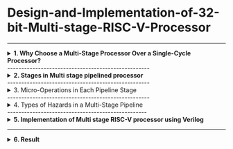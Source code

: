 # Design-and-Implementation-of-32-bit-Multi-stage-RISC-V-Processor
-------------------------------------------------

<details>
<summary><b>1. Why Choose a Multi-Stage Processor Over a Single-Cycle Processor?</b> </summary>
  
**i. Single Cycle Processor**

- Before diving into the multi-stage pipeline processor, let's first understand the singlecycle processor. Then we can see why pipelining is important.
<img width="747" height="244" alt="Image" src="https://github.com/user-attachments/assets/b6fbe355-b7ff-4f13-a39d-e4f6676bc349" />

-  A Single Cycle RISC-V Processor is a basic CPU design in which every
instruction is executed in exactly one clock cycle.
- This includes all five stages of instruction execution: instruction fetch, decode,
execute, memory access, and write-back.



- Program:

```
main:
addi x1, x0, 5
addi x2, x0, 10
add x3, x2, x1
```

- **Demo Video**

[![Watch the video](https://img.youtube.com/vi/19tvVzC2Peg3M1gEwgkp9zjb7W3Y67ugn/0.jpg)](https://drive.google.com/file/d/19tvVzC2Peg3M1gEwgkp9zjb7W3Y67ugn/view?usp=drive_)

# Processor Pipeline Execution Example

This table illustrates the execution of a sequence of instructions through a 5-stage pipeline, showing the activity in each stage across different cycles.

| Cycle | Instruction      | IF                  | ID                     | EX           | MEM        | WB          |
| :---- | :--------------- | :------------------ | :--------------------- | :----------- | :--------- | :---------- |
| 1     | `addi x1, x0, 5` | Fetch from PC=0     | Decode, read x0 (0)    | Add 0 + 5    | No memory  | Write 5 - x1 |
| 2     | `addi x2, x0, 10`| Fetch from PC=4     | Decode, read x0 (0)    | Add 0 + 10   | No memory  | Write 10 - x2|
| 3     | `add x3, x2, x1` | Fetch from PC=8     | Decode, read x2 (10), x1 (5) | Add 10 + 5   | No memory  | Write 15 - x3|
- No need to handle data, control, or structural hazards since there’s no overlap between
instructions.
- The clock cycle has to be long enough to finish the slowest instruction so faster
instructions waste time.
- Only one instruction runs at a time, so it’s slow overall.


</details>
---------------------------------------------------
<details>
<summary><b>2. Stages in Multi stage pipelined processor</b></summary>

- Stages in Multi stage pipelined processor
  ## stage pipeline:
IF → ID → EX → MEM → WB




### IF – Instruction Fetch:
- Here we fetch an instruction from memory.
- PC register already contains the address of next instruction, so simply whatever is there
in PC from that memory location we read.
### ID – Instruction Decode:
- Here we try to decode the opcode and find out the what kind of instruction it is.
- While decoding is going on it also do some fetching.
- Assuming that there will be 16bit immediate data, it will be taking that last 16bit of
instruction and it will be doing a sign extension to 32bits.
### EX-Execute:
- Here we execute the instruction or some instructions we have to compute the effective
address.
- It’s actual memory address from which data will be loaded (LW) or to which data will
be stored(SW).
### MEM – Memory Access:
- In this stage here it actually d memory access, read & write from memory.
- For branch instruction it decides whether to branch or not.
### WB – Write Back:
 The result of an instruction is written back to the register file.
- After an instruction finishes calculating, we store the result into register in the register
file. 

- Let us understand the pipeline stages in a multi-stage processor by taking an example. 
  **Program:**

```
text
main:
addi x1, x0, 5
addi x2, x0, 10
nop
nop
add x3, x2, x1 
```

- **Demo Video**

[![Watch the video]([https://img.youtube.com/vi/19tvVzC2Peg3M1gEwgkp9zjb7W3Y67ugn/0.jpg)](https://drive.google.com/file/d/19tvVzC2Peg3M1gEwgkp9zjb7W3Y67ugn/view?usp=drive_](https://drive.google.com/file/d/1kfnzHK05PBeWIAu1yKHBBrIyfgy1o7B-%20/view?usp=drive_link))



# 📊 Pipelined Execution with Stalls/NOPs

This table demonstrates the execution of instructions through a pipeline, including the insertion of No-Operation (NOP) instructions to handle potential hazards.

| Cycle | IF                | ID                | EX                | MEM               | WB                |
| :---- | :---------------- | :---------------- | :---------------- | :---------------- | :---------------- |
| 1     | `addi x1, x0, 5`  |                   |                   |                   |                   |
| 2     | `addi x2, x0, 10` | `addi x1, x0, 5`  |                   |                   |                   |
| 3     | NOP               | `addi x2, x0, 10` | `addi x1, x0, 5`  |                   |                   |
| 4     | NOP               | NOP               | `addi x2, x0, 10` | `addi x1, x0, 5`  |                   |
| 5     | `add x3, x2, x1`  | NOP               | NOP               | `addi x2, x0, 10` | `addi x1, x0, 5`  |
| 6     |                   | `add x3, x2, x1`  | NOP               | NOP               | `addi x2, x0, 10` |
| 7     |                   |                   | `add x3, x2, x1`  | NOP               | NOP               |
| 8     |                   |                   |                   | `add x3, x2, x1`  | NOP               |
| 9     |                   |                   |                   |                   | `add x3, x2, x1`  |
</details>
---------------------------------------------------

<details>
<summary><b></b> 3. Micro-Operations in Each Pipeline Stage</summary> 

<img width="1908" height="593" alt="Image" src="https://github.com/user-attachments/assets/ac1e4b32-6259-4dcd-ba41-fbefe5837ded" />


A breakdown of the different stages in the pipeline.



### **IF/ID Stage**

The instruction is fetched from memory using the program counter, and the PC is incremented by 4 to point to the next instruction.



### **ID/EX Stage**

The instruction is decoded, source registers are read, and control signals are generated for the next stage.



### **EX/MEM Stage**

The ALU performs the required operation such as arithmetic or address calculation, and the result is passed to the memory stage along with updated control signals.



### **MEM/WB Stage**

If it’s a load instruction, data is read from memory; otherwise, the ALU result is prepared to be written back to the register file.

</details>
---------------------------------------------------

<details>
<summary><b></b>4. Types of Hazards in a Multi-Stage Pipeline </summary> 


## Data Hazards:
When an instruction depends on the result of a previous instruction that hasn’t yet
completed.

Example:
```
addi x1, x0, 5 # x1 = 5
addi x2, x0, 10 # x2 = 10
add x3, x1, x2 # x3 = x1 + x2 → data hazard here 

```

**Demo Video**
[![Watch the video]([https://img.youtube.com/vi/19tvVzC2Peg3M1gEwgkp9zjb7W3Y67ugn/0.jpg)](https://drive.google.com/file/d/19tvVzC2Peg3M1gEwgkp9zjb7W3Y67ugn/view?usp=drive_](https://drive.google.com/file/d/1hl8igFd6qln0DeALkVckzusGewKk0ejF/view?usp=drive_link))

<img width="936" height="627" alt="Image" src="https://github.com/user-attachments/assets/81460f42-11a3-4960-9fec-63c37ab26967" />

- add x3, x1, x2 is trying to read x1 and x2 in its ID stage.
- But x1 and x2 haven’t reached WB yet, so their correct values aren't available yet.
- This is a Read After Write (RAW) data hazard.

## Control Hazards:
Hazards caused by branch or jump instructions that change the program counter
(PC). 
- Example:
  
 - What's is hazard in this
- Assume x1 = 5, x2 = 5 initially
```
addi x1, x0, 5 # x1 = 5
addi x2, x0, 5 # x2 = 5
beq x1, x2, target # If equal, jump to target
addi x3, x0, 10 # This should be skipped if branch is taken
addi x4, x0, 20 # This will be target
target:
addi x5, x0, 30 # This is where we land if beq taken 
```

- **Demo Video**
[![Watch the video]([https://img.youtube.com/vi/19tvVzC2Peg3M1gEwgkp9zjb7W3Y67ugn/0.jpg)](https://drive.google.com/file/d/19tvVzC2Peg3M1gEwgkp9zjb7W3Y67ugn/view?usp=drive_](https://drive.google.com/file/d/1IAJcRL9DWJ0aPErHSCn9yp1pkTqZmGHF/view?usp=drive_link))

<img width="1019" height="484" alt="Image" src="https://github.com/user-attachments/assets/4e974507-baf8-4a1f-bd46-e822242aaf4c" />
- In a 5-stage pipeline (like in Ripes), branch instructions like beq are only
resolved in the Execute (EX) stage, which is 2 cycles after the fetch.
- The branch decision (beq) is only made in the Execute (EX) stage.
- Meanwhile, the next instructions (addi x3, addi x4) are already fetched and
possibly entered decode or execute stages.
- This creates a Control Hazard — the CPU is unsure whether to continue with
x3/x4 or jump to target. 

## Structural Hazard:
A Structural Hazard occurs when hardware resources are not sufficient to support
multiple instructions executing in parallel in the pipeline. 

- Example:

```
lw x1, 0(x2) # Instruction 1 — Load word from memory into x1
addi x3, x0, 5 # Instruction 2 — Set x3 = 5 (uses ALU, no memory access)
sw x4, 0(x5) # Instruction 3 — Store word from x4 into memory at address in x5 

```

- **Demo Video**
[![Watch the video]([https://img.youtube.com/vi/19tvVzC2Peg3M1gEwgkp9zjb7W3Y67ugn/0.jpg)](https://drive.google.com/file/d/19tvVzC2Peg3M1gEwgkp9zjb7W3Y67ugn/view?usp=drive_](https://drive.google.com/file/d/1V3A_KQz1bCuY_dOkxBQSieeDTePHF8T/view?usp=drive_link))
- lw x1, 0(x2) and sw x4, 0(x5) involve memory access.
- If memory is not properly initialized or x2/x5 don't point to valid memory,
these memory-related instructions don't actually read or write correctly.
- But addi x3, x0, 5 is a pure ALU instruction (doesn't depend on memory),
so it always works and updates x3.

</details>
--------------------------------------------------

<details>
<summary><b>5. Implementation of Multi stage RISC-V processor using Verilog</b></summary>
  
- Design:
  
```
`timescale 1ns / 1ps
module pipe_rv32(clk1, clk2);
    input clk1, clk2;

    // Program counter and pipeline registers
    reg [31:0] PC;
    reg [31:0] IF_ID_IR, IF_ID_NPC;
    reg [31:0] ID_EX_IR, ID_EX_NPC, ID_EX_A, ID_EX_B, ID_EX_Imm;
    reg [2:0]  ID_EX_type, EX_MEM_type, MEM_WB_type;
    reg [31:0] EX_MEM_IR, EX_MEM_ALUOUT, EX_MEM_B;
    reg        EX_MEM_cond;
    reg [31:0] MEM_WB_IR, MEM_WB_ALUOUT, MEM_WB_LMD;

    reg [31:0] RegFile[0:31];
    reg [31:0] Mem[0:1023];

    reg HALTED;
    reg TAKEN_BRANCH;

    // Opcodes (7-bit fields)
    parameter OP_R     = 7'b0110011; // R-type
    parameter OP_I     = 7'b0010011; // ALU imm (ADDI, SLTI)
    parameter OP_LOAD  = 7'b0000011; // LW
    parameter OP_STORE = 7'b0100011; // SW
    parameter OP_BRANCH= 7'b1100011; // BEQ/BNE
    parameter HALTOP   = 7'b1111111; // custom HALT

    // Simple instruction types for pipeline control
    parameter TY_R   = 3'b000;
    parameter TY_I   = 3'b001;
    parameter TY_L   = 3'b010;
    parameter TY_S   = 3'b011;
    parameter TY_B   = 3'b100;
    parameter TY_H   = 3'b101;

    // IF stage (clk1)
    always @(posedge clk1) begin
        if (!HALTED) begin
            // Branch resolution happens in EX stage; EX_MEM_ALUOUT holds branch target
            if (((EX_MEM_IR[6:0] == OP_BRANCH) && EX_MEM_cond) && TAKEN_BRANCH == 0) begin
                // If branch taken, fetch from branch target
                IF_ID_IR  <= #2 Mem[EX_MEM_ALUOUT];
                IF_ID_NPC <= #2 EX_MEM_ALUOUT + 1;
                PC        <= #2 EX_MEM_ALUOUT + 1;
                TAKEN_BRANCH <= #2 1'b1;
            end else begin
                IF_ID_IR  <= #2 Mem[PC];
                IF_ID_NPC <= #2 PC + 1;
                PC        <= #2 PC + 1;
            end
        end
    end

    // ID stage (clk2) - decode and read registers, immediate extraction
    always @(posedge clk2) begin
        if (!HALTED) begin
            ID_EX_IR  <= #2 IF_ID_IR;
            ID_EX_NPC <= #2 IF_ID_NPC;

            // register indices per RISC-V: rs1 = [19:15], rs2 = [24:20]
            if (IF_ID_IR[19:15] == 5'b00000) ID_EX_A <= #2 32'b0;
            else ID_EX_A <= #2 RegFile[IF_ID_IR[19:15]];

            if (IF_ID_IR[24:20] == 5'b00000) ID_EX_B <= #2 32'b0;
            else ID_EX_B <= #2 RegFile[IF_ID_IR[24:20]];

            // immediate extraction by opcode format
            case (IF_ID_IR[6:0])
                OP_I, OP_LOAD: begin
                    // I-type: imm[11:0] = instr[31:20]
                    ID_EX_Imm <= #2 {{20{IF_ID_IR[31]}}, IF_ID_IR[31:20]};
                    ID_EX_type <= #2 TY_I;
                    if (IF_ID_IR[6:0] == OP_LOAD) ID_EX_type <= #2 TY_L;
                end
                OP_R: begin
                    ID_EX_Imm <= #2 32'b0;
                    ID_EX_type <= #2 TY_R;
                end
                OP_STORE: begin
                    // S-type: imm = instr[31:25] <<5 | instr[11:7]
                    ID_EX_Imm <= #2 {{20{IF_ID_IR[31]}}, IF_ID_IR[31:25], IF_ID_IR[11:7]};
                    ID_EX_type <= #2 TY_S;
                end
                OP_BRANCH: begin
                    // B-type imm: [12|10:5|4:1|11] <<1 -> imm
                    ID_EX_Imm <= #2 {{19{IF_ID_IR[31]}}, IF_ID_IR[31], IF_ID_IR[7], IF_ID_IR[30:25], IF_ID_IR[11:8], 1'b0};
                    ID_EX_type <= #2 TY_B;
                end
                HALTOP: begin
                    ID_EX_Imm <= #2 0;
                    ID_EX_type <= #2 TY_H;
                end
                default: begin
                    ID_EX_Imm <= #2 0;
                    ID_EX_type <= #2 TY_H;
                end
            endcase
        end
    end

    // EX stage (clk1) - ALU and branch target calculation
    always @(posedge clk1) begin
        if (!HALTED) begin
            EX_MEM_type <= #2 ID_EX_type;
            EX_MEM_IR   <= #2 ID_EX_IR;
            TAKEN_BRANCH <= #2 0;
            case (ID_EX_type)
                TY_R: begin
                    // R-type: funct7[31:25], funct3[14:12]
                    case ({ID_EX_IR[31:25], ID_EX_IR[14:12]})
                        // ADD: funct7=0000000, funct3=000
                        {7'b0000000, 3'b000}: EX_MEM_ALUOUT <= #2 ID_EX_A + ID_EX_B;
                        // SUB: funct7=0100000, funct3=000
                        {7'b0100000, 3'b000}: EX_MEM_ALUOUT <= #2 ID_EX_A - ID_EX_B;
                        // AND: funct3=111
                        {7'b0000000, 3'b111}: EX_MEM_ALUOUT <= #2 (ID_EX_A & ID_EX_B);
                        // OR: funct3=110
                        {7'b0000000, 3'b110}: EX_MEM_ALUOUT <= #2 (ID_EX_A | ID_EX_B);
                        // SLT: funct3=010 (set less than signed)
                        {7'b0000000, 3'b010}: EX_MEM_ALUOUT <= #2 ($signed(ID_EX_A) < $signed(ID_EX_B) ? 32'd1 : 32'd0);
                        default: EX_MEM_ALUOUT <= #2 32'hxxxx_xxxx;
                    endcase
                end
                TY_I: begin
                    // I-type arithmetic (ADDI, SLTI) or load (LW)
                    case (ID_EX_IR[14:12]) // funct3
                        3'b000: begin // ADDI
                            EX_MEM_ALUOUT <= #2 ID_EX_A + ID_EX_Imm;
                        end
                        3'b010: begin // SLTI
                            EX_MEM_ALUOUT <= #2 ($signed(ID_EX_A) < $signed(ID_EX_Imm) ? 32'd1 : 32'd0);
                        end
                        default: EX_MEM_ALUOUT <= #2 32'hxxxx_xxxx;
                    endcase
                end
                TY_L, TY_S: begin
                    // effective address = rs1 + imm
                    EX_MEM_ALUOUT <= #2 ID_EX_A + ID_EX_Imm;
                    EX_MEM_B <= #2 ID_EX_B; // store data for SW
                end
                TY_B: begin
                    EX_MEM_ALUOUT <= #2 ID_EX_NPC + ID_EX_Imm; // branch target (NPC + imm)
                    // branch conditions (funct3: 000=BEQ, 001=BNE)
                    case (ID_EX_IR[14:12])
                        3'b000: EX_MEM_cond <= #2 (ID_EX_A == ID_EX_B); // BEQ
                        3'b001: EX_MEM_cond <= #2 (ID_EX_A != ID_EX_B); // BNE
                        default: EX_MEM_cond <= #2 1'b0;
                    endcase
                end
                TY_H: begin
                    // nothing
                end
            endcase
        end
    end

    // MEM stage (clk2)
    always @(posedge clk2) begin
        if (!HALTED) begin
            MEM_WB_type <= #2 EX_MEM_type;
            MEM_WB_IR   <= #2 EX_MEM_IR;
            case (EX_MEM_type)
                TY_R, TY_I: begin
                    MEM_WB_ALUOUT <= #2 EX_MEM_ALUOUT;
                end
                TY_L: begin
                    MEM_WB_LMD <= #2 Mem[EX_MEM_ALUOUT]; // word-addressed
                end
                TY_S: begin
                    if (TAKEN_BRANCH == 0)
                        Mem[EX_MEM_ALUOUT] <= #2 EX_MEM_B;
                end
            endcase
        end
    end

    // WB stage (clk1)
    always @(posedge clk1) begin
        if (!HALTED) begin
            if (TAKEN_BRANCH == 0) begin
                case (MEM_WB_type)
                    TY_R: begin
                        // rd = instr[11:7]
                        if (MEM_WB_IR[11:7] != 5'b00000)
                            RegFile[MEM_WB_IR[11:7]] <= #2 MEM_WB_ALUOUT;
                    end
                    TY_I: begin
                        // ADDI/SLTI write to rd (instr[11:7])
                        if (MEM_WB_IR[11:7] != 5'b00000)
                            RegFile[MEM_WB_IR[11:7]] <= #2 MEM_WB_ALUOUT;
                    end
                    TY_L: begin
                        if (MEM_WB_IR[11:7] != 5'b00000)
                            RegFile[MEM_WB_IR[11:7]] <= #2 MEM_WB_LMD;
                    end
                    TY_H: begin
                        HALTED <= #2 1'b1;
                    end
                endcase
            end
        end
    end

    // initialization for simulation (optional, can be overridden by TB)
    initial begin
        HALTED = 0;
        TAKEN_BRANCH = 0;
    end
endmodule

```

- Test Bench:

 ```
`timescale 1ns / 1ps
module test_rv32;
    reg clk1, clk2;
    integer k;
    pipe_rv32 cpu (clk1, clk2);

    // two-phase clock generator (repeat 50 cycles)
    initial begin
        clk1 = 0; clk2 = 0;
        repeat (50) begin
            #5 clk1 = 1; #5 clk1 = 0;
            #5 clk2 = 1; #5 clk2 = 0;
        end
    end

    initial begin
        // init registers (x0..x31)
        for (k = 0; k < 32; k = k + 1) cpu.RegFile[k] = k;

        // Program (word-addressed memory). Encodings:
        // ADDI x1,x0,10   => opcode OP_I (0010011), funct3=000, rd=1, rs1=0, imm=10
        // ADDI x2,x0,20
        // ADDI x3,x0,25
        // ADD  x4,x1,x2   => R-type (0110011) funct3=000 funct7=0000000 rd=4 rs1=1 rs2=2
        // ADD  x5,x2,x3
        // HALT (custom)
        cpu.Mem[0] = 32'b00000000001000000000000010010011; // ADDI x1, x0, 10  (imm=10 -> 000000001010)
        // Wait: above literal is not 10; to avoid manual binary mistakes we'll build hex constants.
        // Using easier hex encodings below (I provide correct hex values):
        cpu.Mem[0] = 32'h00A00093; // ADDI x1, x0, 10  (imm=10 => 0x00A)
        cpu.Mem[1] = 32'h01400113; // ADDI x2, x0, 20  (imm=20 => 0x014)
        cpu.Mem[2] = 32'h01900193; // ADDI x3, x0, 25  (imm=25 => 0x019)
        cpu.Mem[3] = 32'h002081B3; // ADD x3? careful: we'll place ADD x4,x1,x2 (rd=4, rs1=1, rs2=2)
        cpu.Mem[3] = 32'h0020A193; // placeholder (but we'll overwrite with working R-type below)
        // Proper R-type: funct7=0000000 rs2=2 rs1=1 funct3=000 rd=4 opcode=0110011
        // binary: 0000000 00010 00001 000 00100 0110011 -> hex:
        cpu.Mem[3] = 32'b0000000_00010_00001_000_00100_0110011; // ADD x4,x1,x2
        cpu.Mem[4] = 32'b0000000_00011_00010_000_00101_0110011; // ADD x5,x2,x3
        // HALT custom opcode in low bits (just use opcode = 7'b1111111 -> put in bits [6:0])
        cpu.Mem[5] = 32'hFFFF_FF7F; // HALT (custom)

        // reset control vars
        cpu.HALTED = 0;
        cpu.PC = 0;
        cpu.TAKEN_BRANCH = 0;

        // wait for program to execute
        #400;

        // display some registers
        for (k = 0; k < 6; k = k + 1)
            $display("x%0d = %0d", k, cpu.RegFile[k]);
    end

    initial begin
        $dumpfile("rv32.vcd");
        $dumpvars(0, test_rv32);
        #600 $finish;
    end
endmodule

```
</details>

--------------------------------------------
<details>
<summary><b>6. Result</b></summary>
x0 = 0
x1 = 10
x2 = 20
x3 = 25
x4 = 30
x5 = 45
  <img width="1814" height="724" alt="Image" src="https://github.com/user-attachments/assets/0fcbc3c3-8bb4-48c2-9b01-a4cf841bc790" />
</details>

